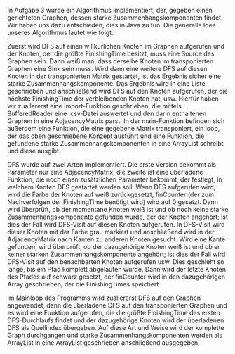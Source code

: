 In Aufgabe 3 wurde ein Algorithmus implementiert, der, gegeben einen gerichteten Graphen, dessen starke Zusammenhangskomponenten findet. Wir haben uns dazu entschieden, dies in Java zu tun. Die generelle Idee unseres Algorithmus lautet wie folgt:

Zuerst wird DFS auf einen willkürlichen Knoten im Graphen aufgerufen und der Knoten, der die größte FinishingTime besitzt, muss eine Source des Graphen sein. Dann weiß man, dass derselbe Knoten im transponierten Graphen eine Sink sein muss. Wird dann eine weitere DFS auf diesen Knoten in der transponierten Matrix gestartet, ist das Ergebnis sicher eine starke Zusammenhangskomponente. Das Ergebnis wird in eine Liste geschrieben und anschließend wird DFS auf den Knoten aufgerufen, der die höchste FinishingTime der verbleibenden Knoten hat, usw.
Hierfür haben wir zuallererst eine Import-Funktion geschrieben, die mittels BufferedReader eine .csv-Datei auswertet und den darin enthaltenen Graphen in eine AdjacencyMatrix parst. In der main-Funktion befinden sich außerdem eine Funktion, die eine gegebene Matrix transponiert, ein loop, der das oben geschriebene Konzept ausführt und eine Funktion, die gefundene starke Zusammenhangskomponenten in eine ArrayList schreibt und diese ausgibt.

DFS wurde auf zwei Arten implementiert. Die erste Version bekommt als Parameter nur eine AdjacencyMatrix, die zweite ist eine überladene Funktion, die noch einen zusätzlichen Parameter bekommt, der festlegt, in welchem Knoten DFS gestartet werden soll.  Wenn DFS aufgerufen wird, wird die Farbe der Knoten auf weiß zurückgesetzt, finCounter (der zum Nachverfolgen der FinishingTime benötigt wird) wird auf 0 gesetzt. Dann wird überprüft, ob der momentane Knoten weiß ist und ob noch keine starke Zusammenhangskomponente gefunden wurde, der der Knoten angehört; ist dies der Fall wird DFS-Visit auf diesen Knoten aufgerufen. In DFS-Visit wird dieser Knoten mit der Farbe grau markiert und anschließend wird in der AdjacencyMatrix nach Kanten zu anderen Knoten gesucht. Wird eine Kante gefunden, wird überprüft, ob der dazugehörige Knoten weiß ist und ob er keiner starken Zusammenhangskomponente angehört; ist dies der Fall wird DFS-Visit auf den benachbarten Knoten aufgerufen usw. Dies geschieht so lange, bis ein Pfad komplett abgelaufen wurde. Dann wird der letzte Knoten des Pfades auf schwarz gesetzt, der finCounter wird in den dazugehörigen Array geschrieben, der die FinishingTimes speichert.

Im Mainloop des Programms wird zuallererst DFS auf den Graphen angewendet, dann die überladene DFS auf den transponierten Graphen und es wird eine Funktion aufgerufen, die die größte FinishingTime des ersten DFS-Durchlaufs findet und der dazugehörige Knoten wird der überladenen DFS als Quellindex übergeben. Auf diese Art und Weise wird der komplette Graph durchgangen und starke Zusammenhangskomponenten werden als ArrayList in eine ArrayList geschrieben anschließend ausgegeben.
